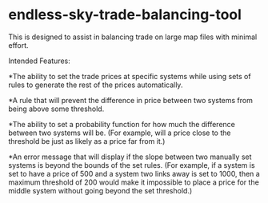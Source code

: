 # endless-sky-trade-balancing-tool
This is designed to assist in balancing trade on large map files with minimal effort.

Intended Features:

*The ability to set the trade prices at specific systems while using sets of rules to generate the rest of the prices automatically.

*A rule that will prevent the difference in price between two systems from being above some threshold.

*The ability to set a probability function for how much the difference between two systems will be.  (For example, will a price close to the threshold be just as likely as a price far from it.)

*An error message that will display if the slope between two manually set systems is beyond the bounds of the set rules.  (For example, if a system is set to have a price of 500 and a system two links away is set to 1000, then a maximum threshold of 200 would make it impossible to place a price for the middle system without going beyond the set threshold.)
